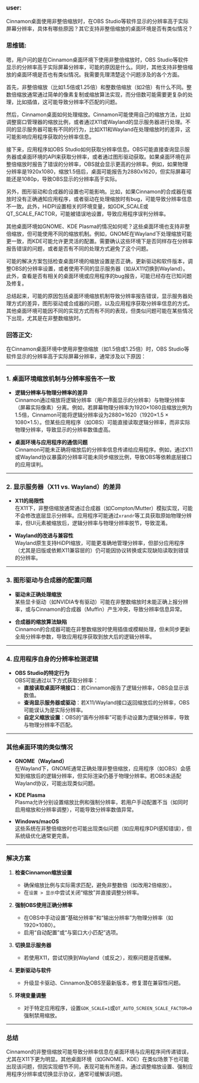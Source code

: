 ### user: 

Cinnamon桌面使用非整倍缩放时，在OBS Studio等软件显示的分辨率高于实际屏幕分辨率，具体有哪些原因？其它支持非整倍缩放的桌面环境是否有类似情况？

### 思维链: 

嗯，用户问的是在Cinnamon桌面环境下使用非整倍缩放时，OBS Studio等软件显示的分辨率高于实际屏幕分辨率，可能的原因是什么。同时，其他支持非整倍缩放的桌面环境是否也有类似情况。我需要先理清楚这个问题涉及的各个方面。

首先，非整倍缩放（比如1.5倍或1.25倍）和整数倍缩放（如2倍）有什么不同。整数倍缩放通常通过简单的像素复制或缩放算法实现，而分倍数可能需要更复杂的处理，比如插值，这可能导致分辨率不匹配的问题。

然后，Cinnamon桌面如何处理缩放。Cinnamon可能使用自己的缩放方法，比如调整窗口管理器的缩放比例，或者通过X11或Wayland的显示服务器进行处理。不同的显示服务器可能有不同的行为，比如X11和Wayland在处理缩放时的差异，这可能影响应用程序获取的分辨率信息。

接下来，应用程序如OBS Studio如何获取分辨率信息。OBS可能直接查询显示服务器或桌面环境的API来获取分辨率，或者通过图形驱动获取。如果桌面环境在非整倍缩放时报告了错误的分辨率，OBS就会显示更高的分辨率。例如，如果物理分辨率是1920x1080，缩放1.5倍后，桌面可能报告为2880x1620，但实际屏幕可能还是1080p，导致OBS显示的分辨率高于实际。

另外，图形驱动和合成器的设置也可能影响。比如，如果Cinnamon的合成器在缩放时没有正确通知应用程序，或者驱动在处理缩放时有bug，可能导致分辨率信息不一致。此外，HiDPI设置相关的环境变量，如GDK_SCALE或QT_SCALE_FACTOR，可能被错误地设置，导致应用程序误判分辨率。

其他桌面环境如GNOME、KDE Plasma的情况如何呢？这些桌面环境也支持非整倍缩放，但可能使用不同的缩放机制。例如，GNOME在Wayland下处理缩放可能更一致，而KDE可能允许更灵活的配置。需要确认这些环境下是否同样存在分辨率报告错误的问题，或者是否有不同的处理方式避免了这个问题。

可能的解决方案包括检查桌面环境的缩放设置是否正确，更新驱动和软件版本，调整OBS的分辨率设置，或者使用不同的显示服务器（如从X11切换到Wayland）。此外，查看是否有相关的桌面环境或应用程序的bug报告，可能已经存在已知问题及修复。

总结起来，可能的原因包括桌面环境缩放机制导致分辨率报告错误，显示服务器处理方式的差异，图形驱动或合成器的问题，以及应用程序获取分辨率信息的方式。其他桌面环境可能因不同的实现方式而有不同的表现，但类似问题可能在某些情况下出现，尤其是在非整数缩放时。

### 回答正文:

在Cinnamon桌面环境中使用非整倍缩放（如1.5倍或1.25倍）时，OBS Studio等软件显示的分辨率高于实际屏幕分辨率，通常涉及以下原因：

---

### **1. 桌面环境缩放机制与分辨率报告不一致**
- **逻辑分辨率与物理分辨率的差异**  
  Cinnamon通过缩放将逻辑分辨率（用户界面显示的分辨率）与物理分辨率（屏幕实际像素）分离。例如，若屏幕物理分辨率为1920×1080且缩放比例为1.5倍，Cinnamon可能将逻辑分辨率设为2880×1620（1920×1.5 × 1080×1.5）。但某些应用程序（如OBS）可能直接读取逻辑分辨率，而非实际物理分辨率，导致显示的分辨率数值虚高。

- **桌面环境与应用程序的通信问题**  
  Cinnamon可能未正确将缩放后的分辨率信息传递给应用程序。例如，通过X11或Wayland协议暴露的分辨率可能未同步缩放比例，导致OBS等依赖底层接口的应用误判。

---

### **2. 显示服务器（X11 vs. Wayland）的差异**
- **X11的局限性**  
  在X11下，非整倍缩放通常通过合成器（如Compton/Mutter）模拟实现，可能不会修改底层显示分辨率。应用程序可能通过`xrandr`等工具获取原始物理分辨率，但UI元素被缩放后，逻辑分辨率与物理分辨率脱节，导致混淆。

- **Wayland的改进与兼容性**  
  Wayland原生支持HiDPI缩放，可能更准确地管理分辨率，但部分应用程序（尤其是旧版或依赖X11兼容层的）仍可能因协议转换或实现缺陷读取到错误的分辨率。

---

### **3. 图形驱动与合成器的配置问题**
- **驱动未正确处理缩放**  
  某些显卡驱动（如NVIDIA专有驱动）可能在非整数缩放时未能正确上报分辨率，或与Cinnamon的合成器（Muffin）产生冲突，导致分辨率信息异常。

- **合成器的缩放算法缺陷**  
  Cinnamon的合成器可能在非整数缩放时使用插值或模糊处理，但未同步更新全局分辨率参数，导致应用程序获取到放大后的逻辑分辨率。

---

### **4. 应用程序自身的分辨率检测逻辑**
- **OBS Studio的特定行为**  
  OBS可能通过以下方式获取分辨率：
  - **直接读取桌面环境接口**：若Cinnamon报告了逻辑分辨率，OBS会显示该数值。
  - **查询显示服务器或驱动**：若X11/Wayland接口返回缩放后的分辨率，OBS可能误认为是实际分辨率。
  - **自定义缩放设置**：OBS的“画布分辨率”可能手动设置为逻辑分辨率，导致与物理分辨率不匹配。

---

### **其他桌面环境的类似情况**
- **GNOME（Wayland）**  
  在Wayland下，GNOME通常正确处理非整倍缩放，应用程序（如OBS）会感知到缩放后的逻辑分辨率，但实际渲染仍基于物理分辨率。若OBS未适配Wayland协议，可能出现类似问题。

- **KDE Plasma**  
  Plasma允许分别设置缩放比例和强制分辨率，若用户手动配置不当（如同时启用缩放和分辨率调整），可能导致分辨率数值异常。

- **Windows/macOS**  
  这些系统在非整倍缩放时也可能出现类似问题（如应用程序DPI感知错误），但系统级优化通常更完善。

---

### **解决方案**
1. **检查Cinnamon缩放设置**  
   - 确保缩放比例与实际需求匹配，避免非整数倍（如改用2倍缩放）。
   - 在`设置 > 显示`中尝试关闭“缩放”并直接调整分辨率。

2. **强制OBS使用正确分辨率**  
   - 在OBS中手动设置“基础分辨率”和“输出分辨率”为物理分辨率（如1920×1080）。
   - 启用“自动配置”或“与窗口大小匹配”选项。

3. **切换显示服务器**  
   - 若使用X11，尝试切换到Wayland（或反之），观察问题是否缓解。

4. **更新驱动与软件**  
   - 升级显卡驱动、Cinnamon及OBS至最新版本，修复潜在兼容性问题。

5. **环境变量调整**  
   - 对于特定应用程序，设置`GDK_SCALE=1`或`QT_AUTO_SCREEN_SCALE_FACTOR=0`强制禁用缩放。

---

### **总结**
Cinnamon的非整倍缩放可能导致分辨率信息在桌面环境与应用程序间传递错误，尤其在X11下更为明显。其他桌面环境（如GNOME、KDE）在类似场景下也可能出现该问题，但因实现细节不同，表现可能有所差异。通过调整缩放设置、强制应用程序分辨率或切换显示协议，通常可缓解该问题。
